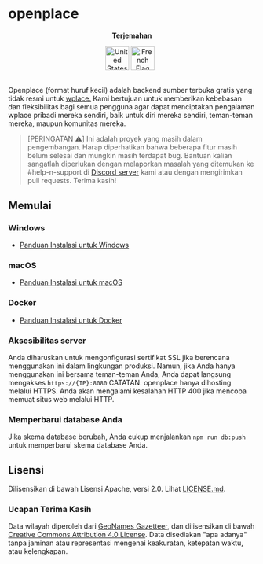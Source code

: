 # openplace  

<p align="center"><strong>Terjemahan</strong></p>
<p align="center">
    <a href="../../README.md"><img src="https://flagcdn.com/256x192/us.png" width="48" alt="United States Flag"></a>
    <a href="translations/fr/LISEZMOI.md"><img src="https://flagcdn.com/256x192/fr.png" width="48" alt="French Flag"></a>
  &nbsp;

## 
Openplace (format huruf kecil) adalah backend sumber terbuka gratis yang tidak resmi untuk [wplace.](https://wplace.live) Kami bertujuan untuk memberikan kebebasan dan fleksibilitas bagi semua pengguna agar dapat menciptakan pengalaman wplace pribadi mereka sendiri, baik untuk diri mereka sendiri, teman-teman mereka, maupun komunitas mereka.

> [PERINGATAN ⚠️]
> Ini adalah proyek yang masih dalam pengembangan. Harap diperhatikan bahwa beberapa fitur masih belum selesai dan mungkin masih terdapat bug. Bantuan kalian sangatlah diperlukan dengan melaporkan masalah yang ditemukan ke #help-n-support di [Discord server](https://discord.gg/ZRC4DnP9Z2) kami atau dengan mengirimkan pull requests. Terima kasih!

## Memulai

### Windows

- [Panduan Instalasi untuk Windows](translations/id/SETUP_WINDOWS.md)

### macOS

- [Panduan Instalasi untuk macOS](translations/id/SETUP_MACOS.md)

### Docker

- [Panduan Instalasi untuk Docker](translations/id/SETUP_DOCKER.md)


### Aksesibilitas server
Anda diharuskan untuk mengonfigurasi sertifikat SSL jika berencana menggunakan ini dalam lingkungan produksi. Namun, jika Anda hanya menggunakan ini bersama teman-teman Anda, Anda dapat langsung mengakses `https://{IP}:8080` CATATAN: openplace hanya dihosting melalui HTTPS. Anda akan mengalami kesalahan HTTP 400 jika mencoba memuat situs web melalui HTTP.

### Memperbarui database Anda
Jika skema database berubah, Anda cukup menjalankan `npm run db:push` untuk memperbarui skema database Anda.

## Lisensi
Dilisensikan di bawah Lisensi Apache, versi 2.0. Lihat [LICENSE.md](https://github.com/openplaceteam/openplace/blob/main/LICENSE.md).

### Ucapan Terima Kasih  
Data wilayah diperoleh dari [GeoNames Gazetteer](https://download.geonames.org/export/dump/), dan dilisensikan di bawah [Creative Commons Attribution 4.0 License](https://creativecommons.org/licenses/by/4.0/). Data disediakan "apa adanya" tanpa jaminan atau representasi mengenai keakuratan, ketepatan waktu, atau kelengkapan.
